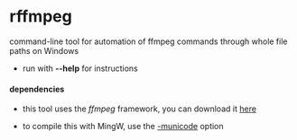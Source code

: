 # rffmpeg

command-line tool for automation of ffmpeg commands through whole file paths on Windows

- run with **--help** for instructions

#### dependencies

- this tool uses the *ffmpeg* framework, you can download it [here](https://ffmpeg.org/download.html)

- to compile this with MingW, use the [-municode](https://gcc.gnu.org/onlinedocs/gcc/x86-Windows-Options.html) option